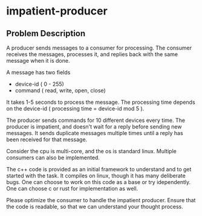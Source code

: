 # impatient-producer

## Problem Description 

A producer sends messages to a consumer for processing. The consumer receives the messages, processes it, and replies back with the same message when it is done.

A message has two fields
  - device-id ( 0 - 255)
  - command ( read, write, open, close)
  
It takes 1-5 seconds to process the message. The processing time depends on the device-id ( processing time = device-id mod 5 ).

The producer sends commands for 10 different devices every time. The producer is impatient, and doesn't wait for a reply before sending new messages. It sends duplicate messages multiple times until a reply has been received for that message.

Consider the cpu is multi-core, and the os is standard linux. Multiple consumers can also be implemented.

The c++ code is provided as an initial framework to understand and to get started with the task. It compiles on linux, though it has many deliberate bugs. One can choose to work on this code as a base or try idependently. One can choose c or rust for implementation as well. 

Please optimize the consumer to handle the impatient producer. Ensure that the code is readable, so that we can understand your thought process.
